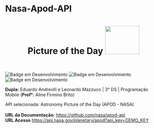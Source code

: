 # Nasa-Apod-API

<div>

<h1 align="center"> Picture of the Day <img src="https://user-images.githubusercontent.com/101806906/229294885-5339f337-e9eb-4573-8fef-21fe6ed59708.png" height="90px" width="110px"/> </h1>
</div><bR>
  
  
![Badge em Desenvolvimento](http://img.shields.io/static/v1?label=STATUS&message=EM%20DESENVOLVIMENTO&color=GREEN&style=for-the-badge)
![Badge em Desenvolvimento](http://img.shields.io/static/v1?label=STATUS&message=EM%20DESENVOLVIMENTO&color=GREEN&style=for-the-badge)
![Badge em Desenvolvimento](http://img.shields.io/static/v1?label=STATUS&message=EM%20DESENVOLVIMENTO&color=GREEN&style=for-the-badge)



**Dupla:** Eduardo Andreolli e Leonardo Mazzuco | 3° DS | Programação Mobile (**Prof°:** Aline Firmino Brito)<br>

API selecionada: Astronomy Picture of the Day (APOD - NASA)<br><br>
**URL da Documentação:** https://github.com/nasa/apod-api<br>
**URL Acesso** https://api.nasa.gov/planetary/apod?api_key=DEMO_KEY<br>
